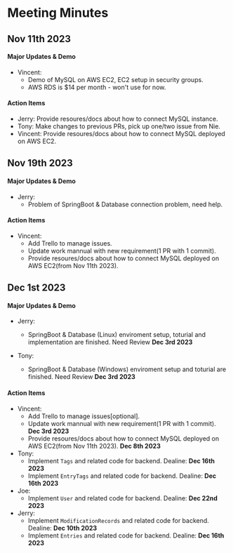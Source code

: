 # Meeting Minutes


## Nov 11th 2023
#### Major Updates & Demo
- Vincent: 
    - Demo of MySQL on AWS EC2, EC2 setup in security groups. 
    - AWS RDS is $14 per month - won't use for now. 

#### Action Items
- Jerry: Provide resoures/docs about how to connect MySQL instance. 
- Tony: Make changes to previous PRs, pick up one/two issue from Nie. 
- Vincent: Provide resoures/docs about how to connect MySQL deployed on AWS EC2. 

## Nov 19th 2023
#### Major Updates & Demo
- Jerry: 
    - Problem of SpringBoot & Database connection problem, need help.

#### Action Items
- Vincent: 
    - Add Trello to manage issues. 
    - Update work mannual with new requirement(1 PR with 1 commit). 
    - Provide resoures/docs about how to connect MySQL deployed on AWS EC2(from Nov 11th 2023). 

## Dec 1st 2023
#### Major Updates & Demo
- Jerry: 
    - SpringBoot & Database (Linux) enviroment setup, toturial and implementation are finished. Need Review **Dec 3rd 2023**

- Tony: 
    - SpringBoot & Database (Windows) enviroment setup and toturial are finished. Need Review **Dec 3rd 2023**

#### Action Items
- Vincent: 
    - Add Trello to manage issues[optional]. 
    - Update work mannual with new requirement(1 PR with 1 commit). **Dec 3rd 2023**
    - Provide resoures/docs about how to connect MySQL deployed on AWS EC2(from Nov 11th 2023). **Dec 8th 2023**
- Tony: 
    - Implement `Tags` and related code for backend. Dealine: **Dec 16th 2023**
    - Implement `EntryTags` and related code for backend. Dealine: **Dec 16th 2023**
- Joe: 
    - Implement `User` and related code for backend. Dealine: **Dec 22nd 2023**
- Jerry: 
    - Implement `ModificationRecords` and related code for backend. Dealine: **Dec 10th 2023**
    - Implement `Entries` and related code for backend. Dealine: **Dec 16th 2023**
